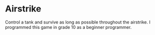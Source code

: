 # Airstrike
Control a tank and survive as long as possible throughout the airstrike. I programmed this game in grade 10 as a beginner programmer.
